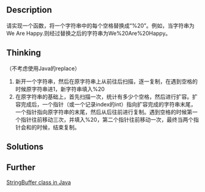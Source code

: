 ## Description

请实现一个函数，将一个字符串中的每个空格替换成“%20”。例如，当字符串为We Are Happy.则经过替换之后的字符串为We%20Are%20Happy。

## Thinking

（不考虑使用Java的replace）

1. 新开一个字符串，然后在原字符串上从前往后扫描，逐一复制，在遇到空格的时候原字符串进1，新字符串填入%20
2. 在原字符串的基础上，首先扫描一次，统计有多少个空格，然后进行扩容。扩容完成后，一个指针（或一个记录index的int）指向扩容完成的字符串末尾，一个指针指向原字符串的末尾，然后从后往前进行复制。遇到空格的时候第一个指针往前移动三次，并填入%20，第二个指针往前移动一次，最终当两个指针会和的时候，结束复制。



## Solutions





## Further

[StringBuffer class in Java](https://www.geeksforgeeks.org/stringbuffer-class-in-java/)